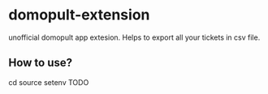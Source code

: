 # domopult-extension

unofficial domopult app extesion.
Helps to export all your tickets in csv file.

## How to use?

cd 
source setenv
TODO
